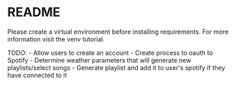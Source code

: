 # README
Please create a virtual environment before installing requirements. For more information visit the venv tutorial.

TODO:
    - Allow users to create an account
    - Create process to oauth to Spotify
    - Determine weather parameters that will generate new playlists/select songs
    - Generate playlist and add it to user's spotify if they have connected to it